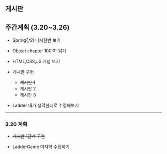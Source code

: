 ## 게시판

## 주간계획 (3.20~3.26)

- Spring강의 다시한번 보기

- Object chapter 10까지 읽기

- HTML,CSS,JS 개념 보기

- 게시판 구현

  - ~~게시판 1~~
  - 게시판 2
  - 게시판 3

- Ladder 내가 생각한데로 수정해보기

---

### 3.20 계획

- ~~게시판 1단계 구현~~

- LadderGame 마지막 수정하기
